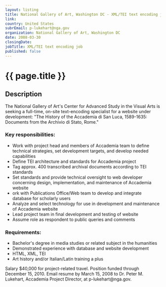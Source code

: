 ```yaml
---
layout: listing
title: National Gallery of Art, Washington DC - XML/TEI text encoding job
link:
country: United States
subrEmail: p-lukehart@nga.gov
organization: National Gallery of Art, Washington DC 
date: 2008-03-30
closingDate: 
jobTitle: XML/TEI text encoding job
published: false
---
```



# {{ page.title }}

## Description




<p>The National Gallery of Art's Center for Advanced Study in the Visual Arts is
seeking a full-time, on-site text-encoding specialist for a website under
development:  "The History of the Accademia di San Luca, 1589-1635: Documents
from the Archivio di Stato, Rome."</p>

<h3>Key responsibilities:</h3>


<ul>
<li>Work with project head and members of Accademia team to define technical
strategies, set development targets, and develop needed capabilities
<li>Define TEI architecture and standards for Accademia project</li>
<li> Tag approx. 400 transcribed archival documents according to TEI standards</li>
<li>Set standards and provide technical oversight to web developer concerning
design, implementation, and maintenance of Accademia website</li>
<li>ork with Publications Office/Web team to develop and integrate database
for scholarly users</li>
<li>Analyze and select technology for use in development and maintenance of
Accademia website</li>
<li>Lead project team in final development and testing of website</li>
<li>Assume role as respondent to public queries and comments</li>
</ul>

<h3>Requirements:</h3>

<ul><li>Bachelor's degree in media studies or related subject in the humanities</li>
<li>Demonstrated experience with database and website development</li>
<li>HTML, XML, TEI</li>
<li>Art history and/or Italian/Latin training a plus</li>
</ul>

<p>Salary $40,000
for project-related travel. Position funded through December 15, 2010. Email
resume by March 15, 2008 to Dr. Peter M. Lukehart, Accademia Project Director,
at p-lukehart@nga.gov.
</p>
